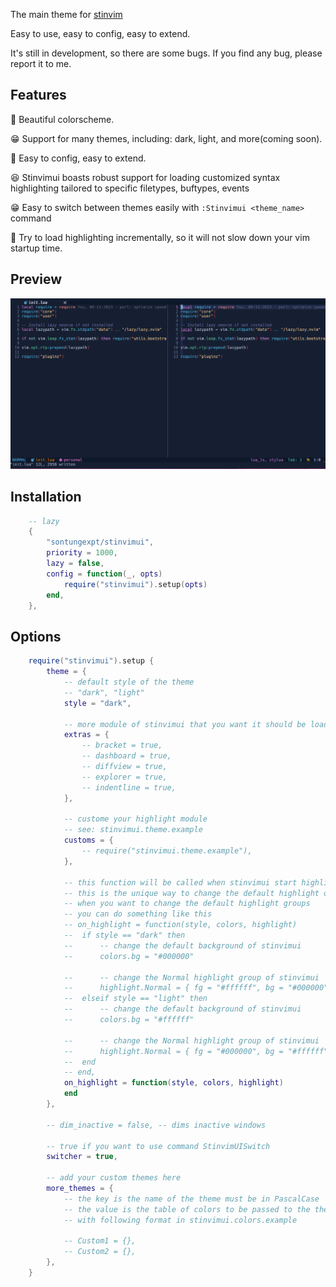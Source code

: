 The main theme for [stinvim](https://github.com/sontungexpt/stinvim)

Easy to use, easy to config, easy to extend.

It's still in development, so there are some bugs. If you find any bug, please report it to me.

## Features

🤩 Beautiful colorscheme.

😁 Support for many themes, including: dark, light, and more(coming soon).

🤔 Easy to config, easy to extend.

😆 Stinvimui boasts robust support for loading customized syntax highlighting tailored to specific filetypes, buftypes, events

😁 Easy to switch between themes easily with `:Stinvimui <theme_name>` command

👀 Try to load highlighting incrementally, so it will not slow down your vim startup time.

## Preview

![stinvimui](./docs/readme/preview1.png)

## Installation

```lua
    -- lazy
    {
        "sontungexpt/stinvimui",
        priority = 1000,
        lazy = false,
        config = function(_, opts)
            require("stinvimui").setup(opts)
        end,
    },

```

## Options

```lua
    require("stinvimui").setup {
        theme = {
            -- default style of the theme
            -- "dark", "light"
            style = "dark",

            -- more module of stinvimui that you want it should be loaded
            extras = {
                -- bracket = true,
                -- dashboard = true,
                -- diffview = true,
                -- explorer = true,
                -- indentline = true,
            },

            -- custome your highlight module
            -- see: stinvimui.theme.example
            customs = {
                -- require("stinvimui.theme.example"),
            },

            -- this function will be called when stinvimui start highlight
            -- this is the unique way to change the default highlight of stinvimui
            -- when you want to change the default highlight groups
            -- you can do something like this
            -- on_highlight = function(style, colors, highlight)
            -- 	if style == "dark" then
            -- 		-- change the default background of stinvimui
            -- 		colors.bg = "#000000"

            -- 		-- change the Normal highlight group of stinvimui
            -- 		highlight.Normal = { fg = "#ffffff", bg = "#000000" }
            -- 	elseif style == "light" then
            -- 		-- change the default background of stinvimui
            -- 		colors.bg = "#ffffff"

            -- 		-- change the Normal highlight group of stinvimui
            -- 		highlight.Normal = { fg = "#000000", bg = "#ffffff" }
            -- 	end
            -- end,
            on_highlight = function(style, colors, highlight)
            end
        },

        -- dim_inactive = false, -- dims inactive windows

        -- true if you want to use command StinvimUISwitch
        switcher = true,

        -- add your custom themes here
        more_themes = {
            -- the key is the name of the theme must be in PascalCase
            -- the value is the table of colors to be passed to the theme
            -- with following format in stinvimui.colors.example

            -- Custom1 = {},
            -- Custom2 = {},
        },
    }
```
